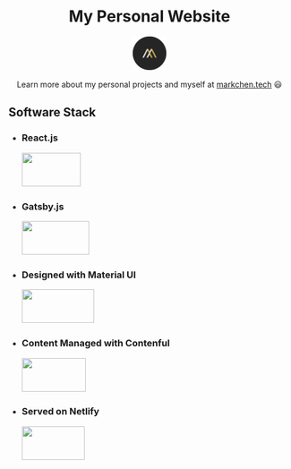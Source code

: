 <h1 align="center">
  My Personal Website
</h1>
<p align="center">
  <a href="https://markchen.tech" target="_blank">
    <img src="/src/images/Mark_logo.png" width=60 height=60/>
  </a>
</p>
<p align="center">
  Learn more about my personal projects and myself at <a href="https://markchen.tech" target="_blank">markchen.tech</a> 😃
</p>

## Software Stack
- ### React.js
    <img src="https://www.freecodecamp.org/news/content/images/2020/02/Ekran-Resmi-2019-11-18-18.08.13.png" width=105 height=60/>
- ### Gatsby.js
    <img src="https://miro.medium.com/proxy/1*G9aVAI3aezHLw_JsiCfB1Q.jpeg" width=120 height=60/>
- ### Designed with Material UI
    <img src="https://cdn-media-1.freecodecamp.org/images/1*FDNeKIUeUnf0XdqHmi7nsw.png" width=129 height=60/>
- ### Content Managed with Contenful
    <img src="https://www.contentful.com/assets/images/graphics/open_graph.png" width=114 height=60/>
- ### Served on Netlify
    <img src="https://www.netlify.com/img/global/meta-image.jpg" width=112 height=60/>
